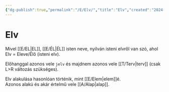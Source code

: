 ```yaml
---
{"dg-publish":true,"permalink":"/E/Elv/","title":"Elv","created":"2024-04-25T16:36","updated":"2025-10-10T21:57"}
---
```



# Elv

Mivel [[E/EL\|EL]], [[E/ÉL\|ÉL]] isten neve, nyilván isteni elvről van szó, ahol Elv = Eleve/Élő (isteni elv).  

Előhanggal azonos vele `jelv` és majdnem azonos vele [[T/Terv\|terv]] (csak L>R változás szükséges).  

Elv alakulása hasonlóan történik, mint [[E/Elem\|elem]]é.  
Azonos alakú és akár értelmű vele [[A/Alap\|alap]].  